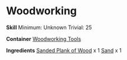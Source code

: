 <!-- TITLE: Unfinished Wooden Boomerang -->
<!-- SUBTITLE:  -->
# Woodworking
**Skill**
Minimum: Unknown
Trivial: 25

**Container**
[Woodworking Tools](woodworking-tools)

**Ingredients**
[Sanded Plank of Wood](sanded-plank-of-wood) x 1
[Sand](sand) x 1